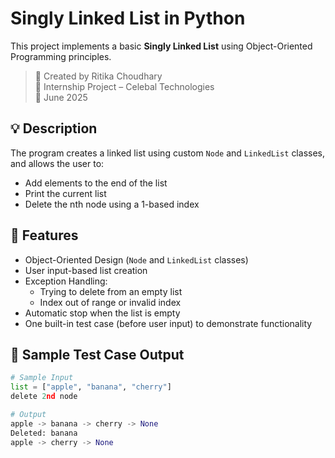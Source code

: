 # Singly Linked List in Python

This project implements a basic **Singly Linked List** using Object-Oriented Programming principles.

> 📌 Created by Ritika Choudhary  
> 🏢 Internship Project – Celebal Technologies  
> 📅 June 2025

## 💡 Description

The program creates a linked list using custom `Node` and `LinkedList` classes, and allows the user to:

- Add elements to the end of the list
- Print the current list
- Delete the nth node using a 1-based index

## 🔧 Features

- Object-Oriented Design (`Node` and `LinkedList` classes)
- User input-based list creation
- Exception Handling:
  - Trying to delete from an empty list
  - Index out of range or invalid index
- Automatic stop when the list is empty
- One built-in test case (before user input) to demonstrate functionality

## 🧪 Sample Test Case Output

```python
# Sample Input
list = ["apple", "banana", "cherry"]
delete 2nd node

# Output
apple -> banana -> cherry -> None
Deleted: banana
apple -> cherry -> None

